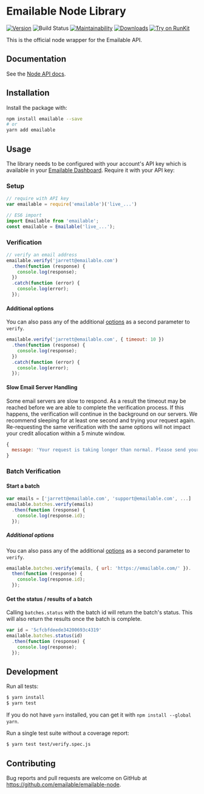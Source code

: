 # Emailable Node Library

[![Version](https://img.shields.io/npm/v/emailable.svg)](https://www.npmjs.org/package/emailable)
![Build Status](https://github.com/emailable/emailable-node/actions/workflows/ci.yml/badge.svg)
[![Maintainability](https://api.codeclimate.com/v1/badges/e1f07e3080d7ed2ca09e/maintainability)](https://codeclimate.com/github/emailable/emailable-node/maintainability)
[![Downloads](https://img.shields.io/npm/dm/emailable.svg)](https://www.npmjs.com/package/emailable)
[![Try on RunKit](https://badge.runkitcdn.com/emailable.svg)](https://runkit.com/npm/emailable)

This is the official node wrapper for the Emailable API.

## Documentation

See the [Node API docs](https://emailable.com/docs/api/?javascript).

## Installation

Install the package with:

```sh
npm install emailable --save
# or
yarn add emailable
```

## Usage

The library needs to be configured with your account's API key which is
available in your [Emailable Dashboard](https://app.emailable.com/api). Require
it with your API key:

### Setup

```javascript
// require with API key
var emailable = require('emailable')('live_...')

// ES6 import
import Emailable from 'emailable';
const emailable = Emailable('live_...');
```

### Verification

```javascript
// verify an email address
emailable.verify('jarrett@emailable.com')
  .then(function (response) {
    console.log(response);
  })
  .catch(function (error) {
    console.log(error);
  });
```

#### Additional options

You can also pass any of the additional
[options](https://emailable.com/docs/api?javascript#verify-an-email)
as a second parameter to `verify`.

```javascript
emailable.verify('jarrett@emailable.com', { timeout: 10 })
  .then(function (response) {
    console.log(response);
  })
  .catch(function (error) {
    console.log(error);
  });
```

#### Slow Email Server Handling

Some email servers are slow to respond. As a result the timeout may be reached
before we are able to complete the verification process. If this happens, the
verification will continue in the background on our servers. We recommend
sleeping for at least one second and trying your request again. Re-requesting
the same verification with the same options will not impact your credit
allocation within a 5 minute window.

```javascript
{
  message: 'Your request is taking longer than normal. Please send your request again.'
}
```

### Batch Verification

#### Start a batch

```javascript
var emails = ['jarrett@emailable.com', 'support@emailable.com', ...]
emailable.batches.verify(emails)
  .then(function (response) {
    console.log(response.id);
  });
```

##### Additional options

You can also pass any of the additional
[options](https://emailable.com/docs/api?javascript#verify-a-batch-of-emails)
as a second parameter to `verify`.

```javascript
emailable.batches.verify(emails, { url: 'https://emailable.com/' }).
  then(function (response) {
    console.log(response.id);
  });
```

#### Get the status / results of a batch

Calling `batches.status` with the batch id will return the batch's status.
This will also return the results once the batch is complete.

```javascript
var id = '5cfcbfdeede34200693c4319'
emailable.batches.status(id)
  .then(function (response) {
    console.log(response);
  });
```

## Development

Run all tests:

```sh
$ yarn install
$ yarn test
```

If you do not have `yarn` installed, you can get it with `npm install --global
yarn`.

Run a single test suite without a coverage report:

```sh
$ yarn test test/verify.spec.js
```

## Contributing

Bug reports and pull requests are welcome on GitHub at
https://github.com/emailable/emailable-node.
